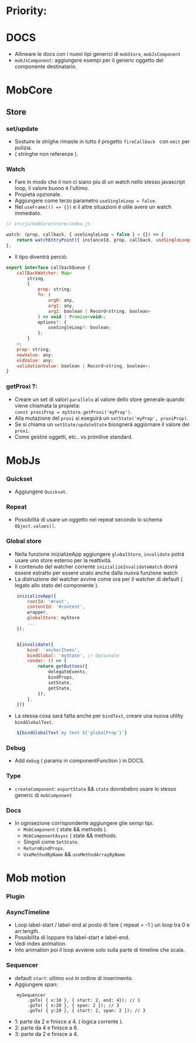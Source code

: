 # Priority:

# DOCS
- Allineare le docs con i nuovi tipi generici di `mobStore`, `mobJsComponent`
- `mobJsComponent`: aggiungere esempi per il generic <R> oggetto del componente destinatario.


# MobCore

## Store

### set/update
- Sostuire le strighe rimaste in tutto il progetto `fireCallback ` con `emit` per pulizia.
- ( stringhe non referenze ).

### Watch
- Fare in modo che il non ci siano piu di un watch nello stesso javascript loop, il valore buono é l'ultimo.
- Propietá opzionale.
- Aggiungere come terzo parametro `useSingleLoop = false`.
- Nel `useFrame(() => {})` e il altre situazioni é utile avere un watch immediato.

```js
// src/js/mobCore/store/index.js

watch: (prop, callback, { useSingleLoop = false } = {}) => {
    return watchEntryPoint({ instanceId, prop, callback, useSingleLoop: useSingleLoop ?? false });
},
```
- Il tipo diventrá perció:

```js
export interface callbackQueue {
    callBackWatcher: Map<
        string,
        {
            prop: string;
            fn: (
                arg0: any,
                arg1: any,
                arg2: boolean | Record<string, boolean>
            ) => void | Promise<void>;
            options?: {
                useSingleLoop?: boolean;
            };
        }
    >;
    prop: string;
    newValue: any;
    oldValue: any;
    validationValue: boolean | Record<string, boolean>;
}
```

### getProxi ?:
- Creare un set di valori `parallelo` al valore dello store generale quando viene chiamata la propieta:</br>
    `const proxiProp = myStore.getProxi('myProp')`.
- Alla mutazione del `proxi` si eseguirá un `setState('myProp', proxiProp)`.
- Se si chiama un `setState/updateState` bisognerá aggiornare il valore del `proxi`.
- Come gestire oggetti, etc.. vs primitive standard.


# MobJs

### Quickset
- Aggiungere `Quickset`.

### Repeat
- Possibilità di usare un oggetto nel repeat secondo lo schema `Object.values()`.

### Global store
- Nella funzione inizializeApp aggiungere `globalStore`, `invalidate` potrá usare uno store esterno per la reattivitá.
- Il contenuto del watcher corrente `inizializeInvalidateWatch` dovrá essere estratto per essere unato anche dalla nuova funzione watch
- La distruzione del watcher avvine come ora per il watcher di default ( legato allo stato del componente ).

```js
    inizializeApp({
        rootId: '#root',
        contentId: '#content',
        wrapper,
        globalStore: myStore
        ...
    });


    ${invalidate({
        bind: 'anchorItems',
        bindGlobal: 'myState', // Opzionale
        render: () => {
            return getButtons({
                delegateEvents,
                bindProps,
                setState,
                getState,
            });
        },
    })}

```
- La stessa cosa sará fatta anche per `bindText`, creare una nuova utility `bindGlobalText`.
```js
    ${bindGlobalText`my text ${'globalProp'}`}
```

### Debug
- Add `debug` ( params in componentFunction ) in DOCS.

### Type
- `createComponent`: `exportState` && `state` dovrebebro usare lo stesso generic<T> di `mobComponent`

### Docs
- In ognisezione corrispondente aggiungere glie sempi tipi.
    - `MobComponent` ( state && methods ).
    - `MobComponentAsync` ( state && methods.
    - Singoli come `SetState`.
    - `ReturnBindProps`.
    - `UseMethodByName` && `useMethodArrayByName`


# Mob motion

### Plugin

### AsyncTimeline
- Loop label-start / label-end al posto di fare ( repeat = -1 ) un loop tra 0 e arr.length.
- Possibilita di loppare tra label-start e label-end.
- Vedi index animation.
- Into animation poi il loop avviene solo sulla parte di timeline che scala.

### Sequencer
- default `start`: ultimo `end` in ordine di inserimento.
- Aggiungere span:<br/>

```
    mySequencer
        .goTo( { x:10 }, { start: 2, end: 4}); // 1
        .goTo( { x:20 }, { span: 2 }); // 3
        .goTo( { y:20 }, { start: 2, span: 2 }); // 3
```
- 1: parte da 2 e finisce a 4. ( logica corrente ).
- 2: parte da 4 e finisce a 6.
- 3: parte da 2 e finisce a 4.

